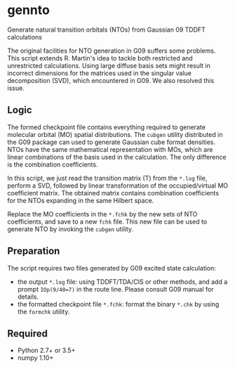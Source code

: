 # gennto
Generate natural transition orbitals (NTOs) from Gaussian 09 TDDFT calculations

The original facilities for NTO generation in G09 suffers some problems. This script extends R. Martin's idea to tackle both restricted and unrestricted calculations. Using large diffuse basis sets might result in incorrect dimensions for the matrices used in the singular value decomposition (SVD), which encountered in G09. We also resolved this issue.

## Logic
The formed checkpoint file contains everything required to generate molecular orbital (MO) spatial distributions. The ```cubgen``` utility distributed in the G09 package can used to generate Gaussian cube format densities. NTOs have the same mathematical representation with MOs, which are linear combinations of the basis used in the calculation. The only difference is the combination coefficients. 

In this script, we just read the transition matrix (T) from the ```*.log``` file, perform a SVD, followed by linear transformation of the occupied/virtual MO coefficient matrix. The obtained matrix contains combination coefficients for the NTOs expanding in the same Hilbert space. 

Replace the MO coefficients in the ```*.fchk``` by the new sets of NTO coefficients, and save to a new ```fchk``` file. This new file can be used to generate NTO by invoking the ```cubgen``` utility.

## Preparation
The script requires two files generated by G09 excited state calculation: 
 - the output ```*.log``` file: using TDDFT/TDA/CIS or other methods, and add a prompt ```IOp(9/40=7)``` in the route line. Please consult G09 manual for details.
 - the formatted checkpoint file ```*.fchk```: format the binary ```*.chk``` by using the ```formchk``` utility.
 
 ## Required
 * Python 2.7+ or 3.5+
 * numpy 1.10+
